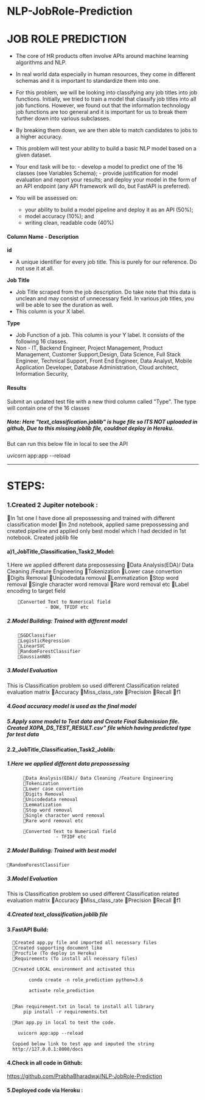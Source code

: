 # NLP-JobRole-Prediction

# JOB ROLE PREDICTION
- The core of HR products often involve APIs around machine learning algorithms and NLP.
- In real world data especially in human resources, they come in different schemas and it is important to standardize them into one.
- For this problem, we will be looking into classifying any job titles into job functions. Initially, we tried to train a model that classify job titles into all job functions. However, we found out that the information technology job functions are too general and it is important for us to break them further down into various subclasses.
- By breaking them down, we are then able to match candidates to jobs to a higher accuracy.
- This problem will test your ability to build a basic NLP model based on a given dataset.
- Your end task will be to: - develop a model to predict one of the 16 classes (see Variables Schema); - provide justification for model evaluation and report your results; and
deploy your model in the form of an API endpoint (any API framework will do, but FastAPI is preferred).

- You will be assessed on:

    - your ability to build a model pipeline and deploy it as an API (50%);
    - model accuracy (10%); and
    - writing clean, readable code (40%)
 
 
#### Column Name - Description
**id**
  - A unique identifier for every job title. This is purely for our reference. Do not use it at all.
  
**Job Title**
  - Job Title scraped from the job description. Do take note that this data is unclean and may consist of unnecessary field. In various job titles, you will be able to see the duration as well. 
  - This column is your X label.
  
**Type**
  - Job Function of a job. This column is your Y label. It consists of the following 16 classes. 
  - Non - IT, Backend Engineer, Project Management, Product Management, Customer Support,Design, Data Science, Full Stack Engineer, Technical Support, Front End Engineer, Data  Analyst, Mobile Application Developer, Database Administration, Cloud architect, Information Security,
  
#### Results
Submit an updated test file with a new third column called "Type". The type will contain one of the 16 classes


##### Note: Here "text_classification.joblib" is huge file so ITS NOT uploaded in github, Due to this missing joblib file, couldnot deploy in Heroku.
But can run this below file in local to see the API

uvicorn app:app --reload

-------------------------------------------------------------------------


# STEPS:

### 1.Created 2 Jupiter notebook :

In 1st one I have done all prepossessing and trained with different classification model
In 2nd notebook, applied same prepossessing and created pipeline and applied only best model which I had decided in 1st notebook. Created joblib file

#### a)1_JobTitle_Classification_Task2_Model:

1.Here we applied different data prepossessing 
        Data Analysis(EDA)/ Data Cleaning /Feature Engineering 
        Tokenization
        Lower case convertion
        Digits Removal
        Unicodedata removal
        Lemmatization
        Stop word removal
        Single character word removal
        Rare word removal etc
        Label encoding to target field
			
        Converted Text to Numerical field
  				  - BOW, TFIDF etc

##### 2.Model Building: Trained with different model  

        SGDClassifier
        LogisticRegression
        LinearSVC
        RandomForestClassifier
        GaussianNBS

##### 3.Model Evaluation
This is Classification problem so used different Classification related evaluation matrix
        Accuracy
        Miss_class_rate
        Precision
        Recall
        f1

##### 4.Good accuracy model is used as the final model

##### 5.Apply same model to Test data and Create Final Submission file. Created X0PA_DS_TEST_RESULT.csv” file which having predicted type for test data


#### 2.2_JobTitle_Classification_Task2_Joblib:

##### 1.Here we applied different data prepossessing 
          Data Analysis(EDA)/ Data Cleaning /Feature Engineering 
          Tokenization
          Lower case convertion
          Digits Removal
          Unicodedata removal
          Lemmatization
          Stop word removal
          Single character word removal
          Rare word removal etc

          Converted Text to Numerical field
                      - TFIDF etc

##### 2.Model Building: Trained with best model  

    RandomForestClassifier

##### 3.Model Evaluation
This is Classification problem so used different Classification related evaluation matrix
        Accuracy
        Miss_class_rate
        Precision
        Recall
        f1

##### 4.Created text_classification.joblib file



#### 3.FastAPI Build:

      Created app.py file and imported all necessary files
      Created supporting document like 
      Procfile (To deploy in Heroku)
      Requirements (To install all necessary files)

      Created LOCAL environment and activated this

            conda create -n role_prediction python=3.6

            activate role_prediction 


      Ran requirement.txt in local to install all library
          pip install -r requirements.txt

      Ran app.py in local to test the code.

        uvicorn app:app --reload

      Copied below link to test app and imputed the string
      http://127.0.0.1:8000/docs

#### 4.Check in all code in Github:

https://github.com/PrabhaBharadwaj/NLP-JobRole-Prediction
#### 5.Deployed code via Heroku :

